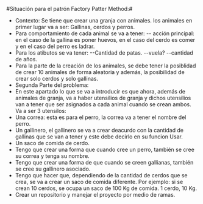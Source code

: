 #Situación para el patrón Factory Patter Method:#
- Contexto: Se tiene que crear una granja con animales. los animales en primer lugar va a ser: Gallinas, cerdos y perros.
- Para comportamiento de cada animal se va a tener:
-- acción principal: en el caso de la gallina es poner huevos, en el caso del cerdo es comer y en el caso del perro es ladrar.
- Para los atibutos se va tener:
--Cantidad de patas.
--vuela?
--cantidad de años.
- Para la parte de la creación de los animales, se debe tener la posiblidad de crear 10 animales de forma aleatoria y además, la posibilidad de crear solo cerdos y solo gallinas.
- Segunda Parte del problema:
- En este apartado lo que se va a introducir es que ahora, además de animales de granja, va a haber utensilios de granja y dichos utensilios van a tener que ser asignados a cada animal cuando se crean ambos. Va a ser 3 utensilos:
- Una correa: esta es para el perro, la correa va a tener el nombre del perro.
- Un gallinero, el gallinero se va a crear deacurdo con la cantidad de gallinas que se van a tener y este debe decirlo en su funcion Usar.
- Un saco de comida de cerdo.
- Tengo que crear una forma que cuando cree un perro, también se cree su correa y tenga su nombre.
- Tengo que crear una forma de que cuando se creen gallianas, también se cree su gallinero asociado.
- Tengo que hacer que, dependiendo de la cantidad de cerdos que se crea, se va a crear un saco de comida diferente. Por ejemplo: si se crean 10 cerdos, se ocupa un saco de 100 Kg de comida. 1 cerdo, 10 Kg.
- Crear un repositorio y manejar el proyecto por medio de ramas.
